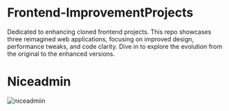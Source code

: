# Frontend-ImprovementProjects
Dedicated to enhancing cloned frontend projects. This repo showcases three reimagined web applications, focusing on improved design, performance tweaks, and code clarity. Dive in to explore the evolution from the original to the enhanced versions.

# Niceadmin

![niceadmiin](https://github.com/D-Delson/Frontend-ImprovementProjects/assets/93865465/0c961aea-eb46-4171-93dc-848d84c7c0d2)
